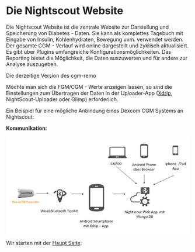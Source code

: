 # Die Nightscout Website

Die Nightscout Website ist die zentrale Website zur Darstellung und Speicherung von Diabetes - Daten. Sie kann als komplettes Tagebuch mit Eingabe von Insulin, Kohlenhydraten, Bewegung uvm. verwendet werden. Der gesamte CGM - Verlauf wird online dargestellt und zyklisch aktualisiert. Es gibt über Plugins umfangreiche Konfigurationsmöglichkeiten.
Das Reporting bietet die Möglichkeit, die Daten auszuwerten und für andere zur Analyse auszugeben.

Die derzeitige Version des cgm-remo

Möchte man sich die FGM/CGM - Werte anzeigen lassen, so sind die Einstellungen zum Übertragen der Daten in der Uploader-App ([Xdrip](../grundlagen/xdrip/xdrip_app.md), NightScout-Uploader oder Glimp) erforderlich.

Ein Beispiel für eine mögliche Anbindung eines Dexcom CGM Systems an Nightscout:

**Kommunikation:**

![nightscout_principle](../images/nightscout/nightscout_principle.jpg)




Wir starten mit der [Haupt Seite](../nightscout/haupt_seite.md):




